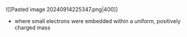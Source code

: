 ![[Pasted image 20240914225347.png|400]]
- where small electrons were embedded within a uniform, positively charged mass 
